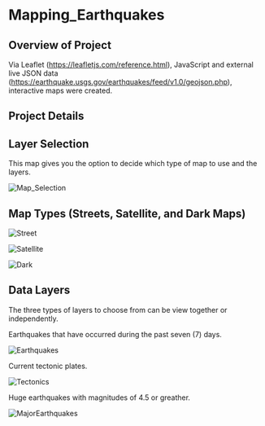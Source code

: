 # Mapping_Earthquakes

## Overview of Project

Via Leaflet (https://leafletjs.com/reference.html), JavaScript and external live JSON data (https://earthquake.usgs.gov/earthquakes/feed/v1.0/geojson.php), interactive maps were created.

## Project Details

## Layer Selection

This map gives you the option to decide which type of map to use and the layers.

![Map_Selection](https://user-images.githubusercontent.com/84817579/190553737-9eb5fd8d-ba42-48e0-81f7-533cd34923c0.png)

## Map Types (Streets, Satellite, and Dark Maps)

![Street](https://user-images.githubusercontent.com/84817579/190554260-817c1b0e-8b61-4bd6-b1e0-e33a45864ea8.png)

![Satellite](https://user-images.githubusercontent.com/84817579/190554362-43773eec-3111-447c-94e0-5cec416a035d.png)


![Dark](https://user-images.githubusercontent.com/84817579/190554368-1d82d373-ddfd-4549-b8e0-abd8a42868d3.png)

## Data Layers

The three types of layers to choose from can be view together or independently. 

Earthquakes that have occurred during the past seven (7) days.

![Earthquakes](https://user-images.githubusercontent.com/84817579/190558301-e783bf15-9faf-47b9-ab98-f420bad8a56a.png)

Current tectonic plates.

![Tectonics](https://user-images.githubusercontent.com/84817579/190558529-e6bed358-b737-47a0-a378-c7276b2f1dbc.png)

Huge earthquakes with magnitudes of 4.5 or greather.

![MajorEarthquakes](https://user-images.githubusercontent.com/84817579/190558720-ce9e4717-15a1-4542-aa5f-4684488557b6.png)
